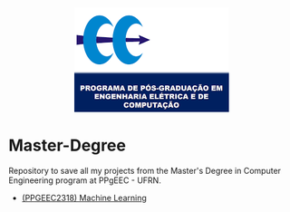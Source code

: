 <p align="center">
  <img src="download.png" alt="Descrição da Imagem">
</p>

# Master-Degree
Repository to save all my projects from the Master's Degree in Computer Engineering program at PPgEEC - UFRN.

* [(PPGEEC2318) Machine Learning](https://github.com/Lucastmarques/PPGEEC2318)
